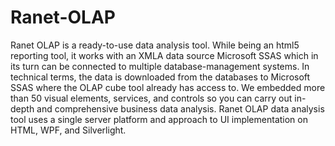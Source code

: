 # Ranet-OLAP
Ranet OLAP is a ready-to-use data analysis tool. While being an html5 reporting tool, it works with an XMLA data source Microsoft SSAS which in its turn can be connected to multiple database-management systems. In technical terms, the data is downloaded from the databases to Microsoft SSAS where the OLAP cube tool already has access to. We embedded more than 50 visual elements, services, and controls so you can carry out in-depth and comprehensive business data analysis. Ranet OLAP data analysis tool uses a single server platform and approach to UI implementation on HTML, WPF, and Silverlight.
